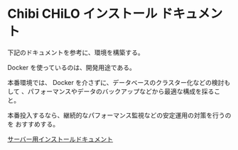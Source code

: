 # Chibi CHiLO インストール ドキュメント

下記のドキュメントを参考に、環境を構築する。

Docker を使っているのは、開発用途である。

本番環境では、 Docker を介さずに、データベースのクラスター化などの検討もして
、パフォーマンスやデータのバックアップなどから最適な構成を採ること。

本番投入するなら、継続的なパフォーマンス監視などの安定運用の対策を行うのを
おすすめする。

[サーバー用インストールドキュメント](./server/README.md)

